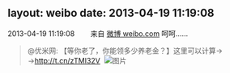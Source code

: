 layout: weibo
date: 2013-04-19 11:19:08
---
2013-04-19 11:19:08  &nbsp;&nbsp;&nbsp;&nbsp;&nbsp;&nbsp; 来自 <a href="http://weibo.com/" rel="nofollow">微博 weibo.com</a>
呵呵……
>  @优米网: 【等你老了，你能领多少养老金？】这里可以计算→ →http://t.cn/zTMI32V ​​​
>  ![图片](https://ww2.sinaimg.cn/large/6601ce85jw1e3ur4gemwlj.jpg)

